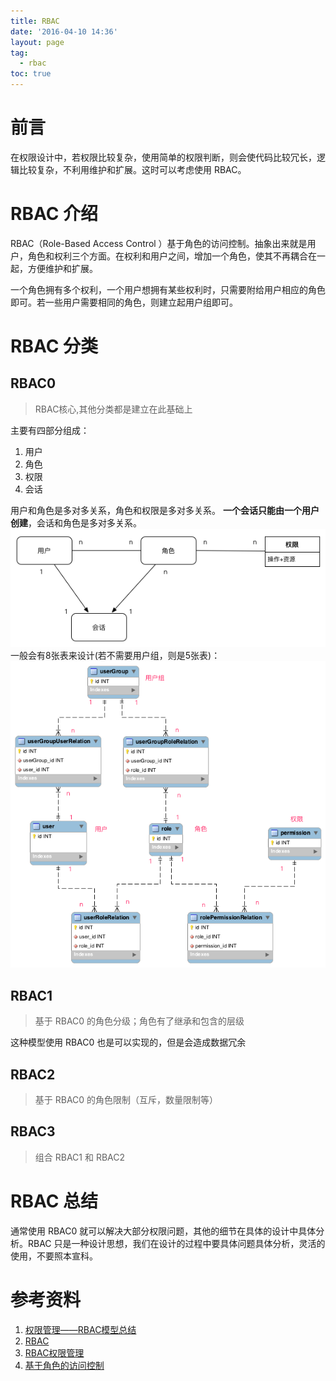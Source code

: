 ```yaml
---
title: RBAC
date: '2016-04-10 14:36'
layout: page
tag:
  - rbac
toc: true
---
```


# 前言
在权限设计中，若权限比较复杂，使用简单的权限判断，则会使代码比较冗长，逻辑比较复杂，不利用维护和扩展。这时可以考虑使用 RBAC。

# RBAC 介绍

RBAC（Role-Based Access Control ）基于角色的访问控制。抽象出来就是用户，角色和权利三个方面。在权利和用户之间，增加一个角色，使其不再耦合在一起，方便维护和扩展。

一个角色拥有多个权利，一个用户想拥有某些权利时，只需要附给用户相应的角色即可。若一些用户需要相同的角色，则建立起用户组即可。

# RBAC 分类

## RBAC0
>RBAC核心,其他分类都是建立在此基础上

主要有四部分组成：

1. 用户
2. 角色
3. 权限
4. 会话

用户和角色是多对多关系，角色和权限是多对多关系。 **一个会话只能由一个用户创建**，会话和角色是多对多关系。
![rbac0_1](/images/2017/11/rbac0-1.png)
一般会有8张表来设计(若不需要用户组，则是5张表)：  
![rbac0_2](/images/2017/11/rbac0-2.png)

## RBAC1
> 基于 RBAC0 的角色分级；角色有了继承和包含的层级

这种模型使用 RBAC0 也是可以实现的，但是会造成数据冗余

## RBAC2
> 基于 RBAC0 的角色限制（互斥，数量限制等）

## RBAC3
> 组合 RBAC1 和 RBAC2

# RBAC 总结

通常使用 RBAC0 就可以解决大部分权限问题，其他的细节在具体的设计中具体分析。RBAC 只是一种设计思想，我们在设计的过程中要具体问题具体分析，灵活的使用，不要照本宣科。

# 参考资料

1. [权限管理——RBAC模型总结](http://blog.csdn.net/liujiahan629629/article/details/23128651)
2. [RBAC](http://baike.baidu.com/view/73432.htm)
3. [RBAC权限管理](http://blog.csdn.net/painsonline/article/details/7183613/)
4. [基于角色的访问控制](https://zh.wikipedia.org/wiki/以角色為基礎的存取控制)
